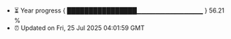 - ⏳ Year progress { ████████████████▁▁▁▁▁▁▁▁▁▁▁▁▁▁ } 56.21 %
- ⏰ Updated on Fri, 25 Jul 2025 04:01:59 GMT

